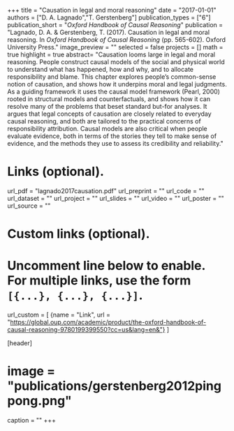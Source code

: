 +++
title = "Causation in legal and moral reasoning"
date = "2017-01-01"
authors = ["D. A. Lagnado","T. Gerstenberg"]
publication_types = ["6"]
publication_short = "_Oxford Handbook of Causal Reasoning_"
publication = "Lagnado, D. A. & Gerstenberg, T. (2017). Causation in legal and moral reasoning. In _Oxford Handbook of Causal Reasoning_ (pp. 565-602). Oxford University Press."
image_preview = ""
selected = false
projects = []
math = true
highlight = true
abstract= "Causation looms large in legal and moral reasoning. People construct causal models of the social and physical world to understand what has happened, how and why, and to allocate responsibility and blame. This chapter explores people’s common-sense notion of causation, and shows how it underpins moral and legal judgments. As a guiding framework it uses the causal model framework (Pearl, 2000) rooted in structural models and counterfactuals, and shows how it can resolve many of the problems that beset standard but-for analyses. It argues that legal concepts of causation are closely related to everyday causal reasoning, and both are tailored to the practical concerns of responsibility attribution. Causal models are also critical when people evaluate evidence, both in terms of the stories they tell to make sense of evidence, and the methods they use to assess its credibility and reliability."

# Links (optional).
url_pdf = "lagnado2017causation.pdf"
url_preprint = ""
url_code = ""
url_dataset = ""
url_project = ""
url_slides = ""
url_video = ""
url_poster = ""
url_source = ""

# Custom links (optional).
#   Uncomment line below to enable. For multiple links, use the form `[{...}, {...}, {...}]`.
url_custom = [
{name = "Link", url = "https://global.oup.com/academic/product/the-oxford-handbook-of-causal-reasoning-9780199399550?cc=us&lang=en&"}
]

[header]
# image = "publications/gerstenberg2012pingpong.png"
caption = ""
+++
